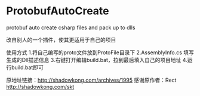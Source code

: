 # ProtobufAutoCreate
protobuf auto create csharp files and pack up to dlls

改自别人的一个插件，使其更适用于自己的项目

使用方式
1.将自己编写的proto文件放到ProtoFile目录下
2.AssemblyInfo.cs 填写生成的Dll描述信息
3.右键打开编辑build.bat，拉到最后填入自己的项目地址
4.运行build.bat即可

原地址链接：http://shadowkong.com/archives/1995
感谢原作者：Rect  http://shadowkong.com/skt
